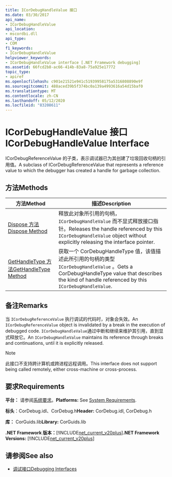 ```yaml
---
title: ICorDebugHandleValue 接口
ms.date: 03/30/2017
api_name:
- ICorDebugHandleValue
api_location:
- mscordbi.dll
api_type:
- COM
f1_keywords:
- ICorDebugHandleValue
helpviewer_keywords:
- ICorDebugHandleValue interface [.NET Framework debugging]
ms.assetid: 66fcd2b8-ac66-414b-83a8-75a925e17772
topic_type:
- apiref
ms.openlocfilehash: c901e21521e941c51939958175a5316808890e9f
ms.sourcegitcommit: 488aced39b5f374bc0a139a4993616a54d15baf0
ms.translationtype: MT
ms.contentlocale: zh-CN
ms.lasthandoff: 05/12/2020
ms.locfileid: "83208611"
---
```

# <a name="icordebughandlevalue-interface"></a><span data-ttu-id="3fad9-102">ICorDebugHandleValue 接口</span><span class="sxs-lookup"><span data-stu-id="3fad9-102">ICorDebugHandleValue Interface</span></span>

<span data-ttu-id="3fad9-103">ICorDebugReferenceValue 的子类，表示调试器已为其创建了垃圾回收句柄的引用值。</span><span class="sxs-lookup"><span data-stu-id="3fad9-103">A subclass of ICorDebugReferenceValue that represents a reference value to which the debugger has created a handle for garbage collection.</span></span>  
  
## <a name="methods"></a><span data-ttu-id="3fad9-104">方法</span><span class="sxs-lookup"><span data-stu-id="3fad9-104">Methods</span></span>  
  
|<span data-ttu-id="3fad9-105">方法</span><span class="sxs-lookup"><span data-stu-id="3fad9-105">Method</span></span>|<span data-ttu-id="3fad9-106">描述</span><span class="sxs-lookup"><span data-stu-id="3fad9-106">Description</span></span>|  
|------------|-----------------|  
|[<span data-ttu-id="3fad9-107">Dispose 方法</span><span class="sxs-lookup"><span data-stu-id="3fad9-107">Dispose Method</span></span>](icordebughandlevalue-dispose-method.md)|<span data-ttu-id="3fad9-108">释放此对象所引用的句柄， `ICorDebugHandleValue` 而不显式释放接口指针。</span><span class="sxs-lookup"><span data-stu-id="3fad9-108">Releases the handle referenced by this `ICorDebugHandleValue` object without explicitly releasing the interface pointer.</span></span>|  
|[<span data-ttu-id="3fad9-109">GetHandleType 方法</span><span class="sxs-lookup"><span data-stu-id="3fad9-109">GetHandleType Method</span></span>](icordebughandlevalue-gethandletype-method.md)|<span data-ttu-id="3fad9-110">获取一个 CorDebugHandleType 值，该值描述此所引用的句柄的类型 `ICorDebugHandleValue` 。</span><span class="sxs-lookup"><span data-stu-id="3fad9-110">Gets a CorDebugHandleType value that describes the kind of handle referenced by this `ICorDebugHandleValue`.</span></span>|  
  
## <a name="remarks"></a><span data-ttu-id="3fad9-111">备注</span><span class="sxs-lookup"><span data-stu-id="3fad9-111">Remarks</span></span>  
 <span data-ttu-id="3fad9-112">当 `ICorDebugReferenceValue` 执行调试的代码时，对象会失效。</span><span class="sxs-lookup"><span data-stu-id="3fad9-112">An `ICorDebugReferenceValue` object is invalidated by a break in the execution of debugged code.</span></span> <span data-ttu-id="3fad9-113">`ICorDebugHandleValue`通过中断和继续来维护其引用，直到显式释放它。</span><span class="sxs-lookup"><span data-stu-id="3fad9-113">An `ICorDebugHandleValue` maintains its reference through breaks and continuations, until it is explicitly released.</span></span>  
  
> [!NOTE]
> <span data-ttu-id="3fad9-114">此接口不支持跨计算机或跨进程远程调用。</span><span class="sxs-lookup"><span data-stu-id="3fad9-114">This interface does not support being called remotely, either cross-machine or cross-process.</span></span>  
  
## <a name="requirements"></a><span data-ttu-id="3fad9-115">要求</span><span class="sxs-lookup"><span data-stu-id="3fad9-115">Requirements</span></span>  
 <span data-ttu-id="3fad9-116">**平台：** 请参阅[系统要求](../../get-started/system-requirements.md)。</span><span class="sxs-lookup"><span data-stu-id="3fad9-116">**Platforms:** See [System Requirements](../../get-started/system-requirements.md).</span></span>  
  
 <span data-ttu-id="3fad9-117">**标头**：CorDebug.idl、CorDebug.h</span><span class="sxs-lookup"><span data-stu-id="3fad9-117">**Header:** CorDebug.idl, CorDebug.h</span></span>  
  
 <span data-ttu-id="3fad9-118">**库：** CorGuids.lib</span><span class="sxs-lookup"><span data-stu-id="3fad9-118">**Library:** CorGuids.lib</span></span>  
  
 <span data-ttu-id="3fad9-119">**.NET Framework 版本：**[!INCLUDE[net_current_v20plus](../../../../includes/net-current-v20plus-md.md)]</span><span class="sxs-lookup"><span data-stu-id="3fad9-119">**.NET Framework Versions:** [!INCLUDE[net_current_v20plus](../../../../includes/net-current-v20plus-md.md)]</span></span>  
  
## <a name="see-also"></a><span data-ttu-id="3fad9-120">请参阅</span><span class="sxs-lookup"><span data-stu-id="3fad9-120">See also</span></span>

- [<span data-ttu-id="3fad9-121">调试接口</span><span class="sxs-lookup"><span data-stu-id="3fad9-121">Debugging Interfaces</span></span>](debugging-interfaces.md)
